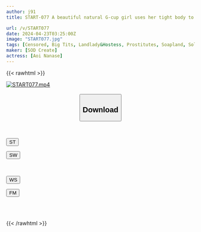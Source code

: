 ```yaml
---
author: j91
title: START-077 A beautiful natural G-cup girl uses her tight body to the fullest to serve you! New prostitute Nanase's prostitute LAND5! Nanase Aoi [Nuku with overwhelming 4K video! ]

url: /v/START077
date: 2024-04-23T03:25:00Z
image: "START077.jpg"
tags: [Censored, Big Tits, Landlady&Hostess, Prostitutes, Soapland, Solowork, Subjectivity]
maker: [SOD Create]
actress: [Aoi Nanase]
---
```



{{< rawhtml >}}

<div class="video" data-videoid="GbB6lo6oaGHoYp">
    <a href="javascript:;">
        <img src="/v/START077/START077.jpg" width="WIDTH" height="HEIGHT" alt="START077.mp4" loading="lazy">
    </a>
</div>

<script type="text/javascript" src="https://j91.asia/asset/on-demand-st.js"></script>

<br>
  <link rel="stylesheet" href="https://j91.asia/asset/bs5.css">
  
  <center>
  <button class="btn btn-primary" type="button" data-bs-toggle="collapse" data-bs-target=".multi-collapse" aria-expanded="false" aria-controls="multiCollapseExample1 multiCollapseExample2"><h2>Download</h2></button></center>
</p>
<div class="row">
  <div class="col">
    <div class="collapse multi-collapse" id="multiCollapseExample1">
      <div class="card card-body">
	      	      <br>
<div class="buttons">  
<p><a href="https://streamtape.to/v/GbB6lo6oaGHoYp" target="_blank"><button class="btn-hover color-3"><i class="fa fa-download"></i> ST</button></a></p>
<p><a href="https://asnwish.com/3o6lykqvdcxw" target="_blank"><button class="btn-hover color-2"><i class="fa fa-download"></i> SW</button></a></p></div>
    </div>
  </div>
</div>
  <div class="col">
    <div class="collapse multi-collapse" id="multiCollapseExample2">
      <div class="card card-body">
	      <br>
<div class="buttons">
<p><a href="https://wolfstream.tv/16i3q896ceh4"><button class="btn-hover color-9"><i class="fa fa-download"></i> WS</button></a></p>
<p><a href="https://filemoon.sx/d/uud6ufy6fpnk"><button class="btn-hover color-8"><i class="fa fa-download"></i> FM</button></a></p></div>
<br><br>
      </div>
    </div>
  </div>
</div>

{{< /rawhtml >}}